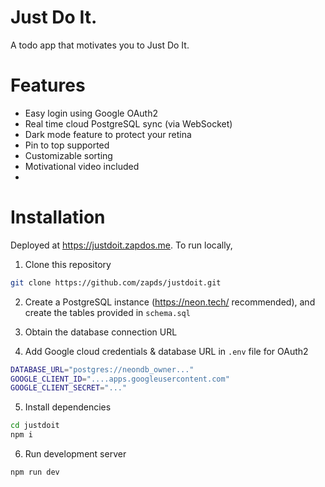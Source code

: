 # Just Do It. 
A todo app that motivates you to Just Do It.

# Features
- Easy login using Google OAuth2
- Real time cloud PostgreSQL sync (via WebSocket)
- Dark mode feature to protect your retina
- Pin to top supported
- Customizable sorting
- Motivational video included
- 

# Installation
Deployed at https://justdoit.zapdos.me. To run locally, 

1. Clone this repository 
```bash
git clone https://github.com/zapds/justdoit.git
```

2. Create a PostgreSQL instance (https://neon.tech/ recommended), and create the tables provided in `schema.sql`

3. Obtain the database connection URL

4. Add Google cloud credentials & database URL in `.env` file for OAuth2 
```bash
DATABASE_URL="postgres://neondb_owner..."
GOOGLE_CLIENT_ID="....apps.googleusercontent.com"
GOOGLE_CLIENT_SECRET="..."
```

5. Install dependencies
```bash
cd justdoit
npm i
```

6. Run development server
```bash
npm run dev
``` 